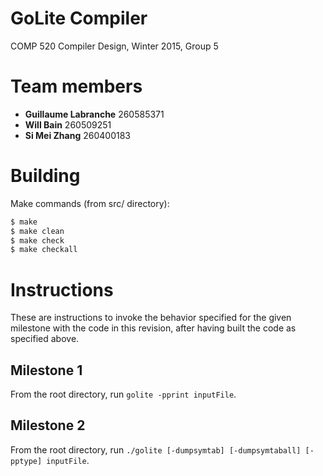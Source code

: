 GoLite Compiler
===============
COMP 520 Compiler Design, Winter 2015, Group 5

# Team members
- **Guillaume Labranche** 260585371
- **Will Bain** 260509251
- **Si Mei Zhang** 260400183

# Building

Make commands (from src/ directory):

~~~ sh
$ make
$ make clean
$ make check
$ make checkall
~~~

# Instructions

These are instructions to invoke the behavior specified for the
given milestone with the code in this revision, after having built
the code as specified above.

## Milestone 1

From the root directory, run `golite -pprint inputFile`.

## Milestone 2

From the root directory, run
`./golite [-dumpsymtab] [-dumpsymtaball] [-pptype] inputFile`.
